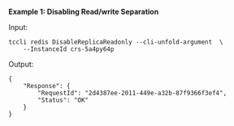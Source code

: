 **Example 1: Disabling Read/write Separation**



Input: 

```
tccli redis DisableReplicaReadonly --cli-unfold-argument  \
    --InstanceId crs-5a4py64p
```

Output: 
```
{
    "Response": {
        "RequestId": "2d4387ee-2011-449e-a32b-87f9366f3ef4",
        "Status": "OK"
    }
}
```

